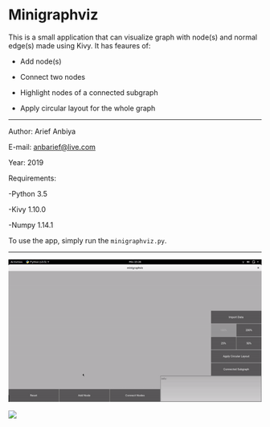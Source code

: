 # Minigraphviz

This is a small application that can visualize graph with node(s) and normal edge(s) made using Kivy. It has feaures of:

- Add node(s)

- Connect two nodes

- Highlight nodes of a connected subgraph

- Apply circular layout for the whole graph

-----

Author: Arief Anbiya 

E-mail: anbarief@live.com

Year: 2019

Requirements:

-Python 3.5

-Kivy 1.10.0

-Numpy 1.14.1

To use the app, simply run the `minigraphviz.py`.

-----

![](demo1.gif)

![](demo2.gif)
